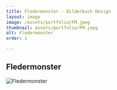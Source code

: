 ```yaml
---
title: Fledermonster - Bilderbuch Design
layout: image
image: /assets/portfolio/FM.jpeg
thumbnail: assets/portfolio/FM.jepg
alt: Fledermonster
order: 1

---
```



## Fledermonster



![Fledermonster](../assets/portfolio/FM.jpeg)



